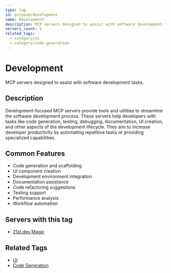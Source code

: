 ```yaml
---
type: tag
id: purpose/development
name: Development
description: MCP servers designed to assist with software development tasks
servers_count: 1
related_tags:
  - category/ui
  - category/code-generation
---
```


# Development

MCP servers designed to assist with software development tasks.

## Description

Development-focused MCP servers provide tools and utilities to streamline the software development process. These servers help developers with tasks like code generation, testing, debugging, documentation, UI creation, and other aspects of the development lifecycle. They aim to increase developer productivity by automating repetitive tasks or providing specialized capabilities.

## Common Features

- Code generation and scaffolding
- UI component creation
- Development environment integration
- Documentation assistance
- Code refactoring suggestions
- Testing support
- Performance analysis
- Workflow automation

## Servers with this tag

- [21st.dev Magic](../../servers/21st-dev-magic-mcp.md)

## Related Tags

- [UI](../../tags/category/ui.md)
- [Code Generation](../../tags/category/code-generation.md)
